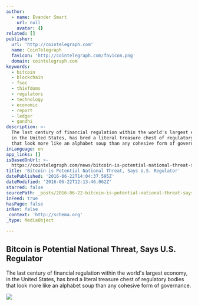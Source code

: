 ```yaml
---
author:
  - name: Evander Smart
    url: null
    avatar: {}
related: []
publisher:
  url: 'http://cointelegraph.com'
  name: CoinTelegraph
  favicon: 'http://cointelegraph.com/favicon.png'
  domain: cointelegraph.com
keywords:
  - bitcoin
  - blockchain
  - fsoc
  - thiefdoms
  - regulators
  - technology
  - economic
  - report
  - ledger
  - gandhi
description: >-
  The last century of financial regulation within the world's largest economy,
  in the United States, has bred a literal treasure chest of regulatory bodies
  that look more like an alphabet soup than any cohesive form of governance.
inLanguage: en
app_links: []
isBasedOnUrl: >-
  https://cointelegraph.com/news/bitcoin-is-potential-national-threat-says-us-regulator
title: 'Bitcoin is Potential National Threat, Says U.S. Regulator'
datePublished: '2016-06-22T14:04:37.595Z'
dateModified: '2016-06-22T12:13:46.062Z'
starred: false
sourcePath: _posts/2016-06-22-bitcoin-is-potential-national-threat-says-us-regulator.md
inFeed: true
hasPage: false
inNav: false
_context: 'http://schema.org'
_type: MediaObject

---
```

<article style=""><h1>Bitcoin is Potential National Threat, Says U.S. Regulator</h1><p>The last century of financial regulation within the world's largest economy, in the United States, has bred a literal treasure chest of regulatory bodies that look more like an alphabet soup than any cohesive form of governance.</p><img src="http://cointelegraph.com/images/725_aHR0cDovL2NvaW50ZWxlZ3JhcGguY29tL3N0b3JhZ2UvdXBsb2Fkcy92aWV3L2VhODg1MTI3YjA2NTg1YjAzZjFiNGYzZTg4Zjc3YjA3LmpwZw==.jpg" /></article>